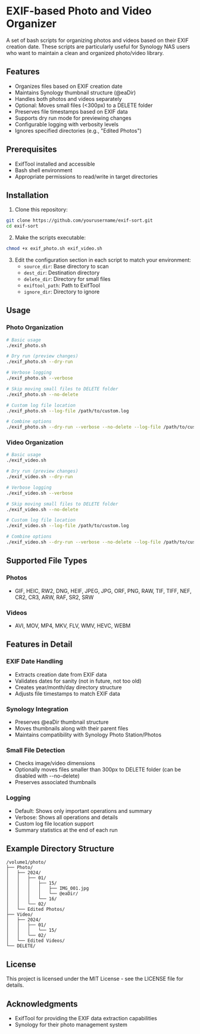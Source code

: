# EXIF-based Photo and Video Organizer

A set of bash scripts for organizing photos and videos based on their EXIF creation date. These scripts are particularly useful for Synology NAS users who want to maintain a clean and organized photo/video library.

## Features

- Organizes files based on EXIF creation date
- Maintains Synology thumbnail structure (@eaDir)
- Handles both photos and videos separately
- Optional: Moves small files (<300px) to a DELETE folder
- Preserves file timestamps based on EXIF data
- Supports dry run mode for previewing changes
- Configurable logging with verbosity levels
- Ignores specified directories (e.g., "Edited Photos")

## Prerequisites

- ExifTool installed and accessible
- Bash shell environment
- Appropriate permissions to read/write in target directories

## Installation

1. Clone this repository:
```bash
git clone https://github.com/yourusername/exif-sort.git
cd exif-sort
```

2. Make the scripts executable:
```bash
chmod +x exif_photo.sh exif_video.sh
```

3. Edit the configuration section in each script to match your environment:
   - `source_dir`: Base directory to scan
   - `dest_dir`: Destination directory
   - `delete_dir`: Directory for small files
   - `exiftool_path`: Path to ExifTool
   - `ignore_dir`: Directory to ignore

## Usage

### Photo Organization

```bash
# Basic usage
./exif_photo.sh

# Dry run (preview changes)
./exif_photo.sh --dry-run

# Verbose logging
./exif_photo.sh --verbose

# Skip moving small files to DELETE folder
./exif_photo.sh --no-delete

# Custom log file location
./exif_photo.sh --log-file /path/to/custom.log

# Combine options
./exif_photo.sh --dry-run --verbose --no-delete --log-file /path/to/custom.log
```

### Video Organization

```bash
# Basic usage
./exif_video.sh

# Dry run (preview changes)
./exif_video.sh --dry-run

# Verbose logging
./exif_video.sh --verbose

# Skip moving small files to DELETE folder
./exif_video.sh --no-delete

# Custom log file location
./exif_video.sh --log-file /path/to/custom.log

# Combine options
./exif_video.sh --dry-run --verbose --no-delete --log-file /path/to/custom.log
```

## Supported File Types

### Photos
- GIF, HEIC, RW2, DNG, HEIF, JPEG, JPG, ORF, PNG, RAW, TIF, TIFF, NEF, CR2, CR3, ARW, RAF, SR2, SRW

### Videos
- AVI, MOV, MP4, MKV, FLV, WMV, HEVC, WEBM

## Features in Detail

### EXIF Date Handling
- Extracts creation date from EXIF data
- Validates dates for sanity (not in future, not too old)
- Creates year/month/day directory structure
- Adjusts file timestamps to match EXIF data

### Synology Integration
- Preserves @eaDir thumbnail structure
- Moves thumbnails along with their parent files
- Maintains compatibility with Synology Photo Station/Photos

### Small File Detection
- Checks image/video dimensions
- Optionally moves files smaller than 300px to DELETE folder (can be disabled with --no-delete)
- Preserves associated thumbnails

### Logging
- Default: Shows only important operations and summary
- Verbose: Shows all operations and details
- Custom log file location support
- Summary statistics at the end of each run

## Example Directory Structure

```
/volume1/photo/
├── Photo/
│   ├── 2024/
│   │   ├── 01/
│   │   │   ├── 15/
│   │   │   │   ├── IMG_001.jpg
│   │   │   │   └── @eaDir/
│   │   │   └── 16/
│   │   └── 02/
│   └── Edited Photos/
├── Video/
│   ├── 2024/
│   │   ├── 01/
│   │   │   └── 15/
│   │   └── 02/
│   └── Edited Videos/
└── DELETE/
```

## License

This project is licensed under the MIT License - see the LICENSE file for details.

## Acknowledgments

- ExifTool for providing the EXIF data extraction capabilities
- Synology for their photo management system 